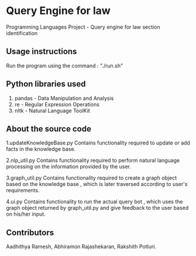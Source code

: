 # Query Engine for law 
Programming Languages Project - Query engine for law section identification

## Usage instructions
Run the program using the command : "./run.sh"

## Python libraries used 
1. pandas - Data Manipulation and Analysis
2. re - Regular Expression Operations
3. nltk - Natural Language ToolKit
				 
## About the source code

1.updateKnowledgeBase.py 
	Contains functionality required to update or add facts in the knowledge base.

2.nlp_util.py
	Contains functionality required to perform natural language processing on the information provided by the user.

3.graph_util.py
	Contains functionality required to create a graph object based on the knowledge base , which is later traversed according to user's requirements.

4.ui.py
	Contains functionality to run the actual query bot , which uses the graph object returned by graph_util.py and give feedback to the user based on his/her input.


## Contributors
Aadhithya Ramesh,
Abhiramon Rajashekaran,
Rakshith Potluri.